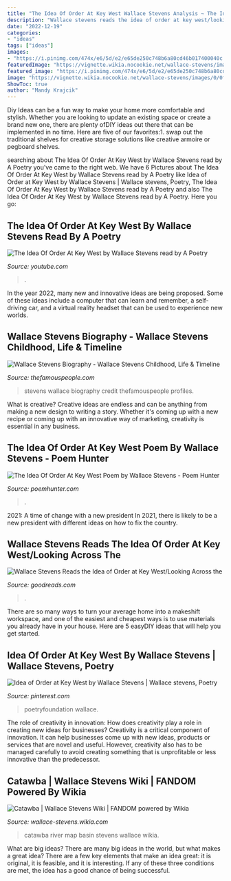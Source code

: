 ```yaml
---
title: "The Idea Of Order At Key West Wallace Stevens Analysis ~ The Idea Of Order At Key West By Wallace Stevens Read By A Poetry"
description: "Wallace stevens reads the idea of order at key west/looking across the"
date: "2022-12-19"
categories:
- "ideas"
tags: ["ideas"]
images:
- "https://i.pinimg.com/474x/e6/5d/e2/e65de250c748b6a80cd46b017400040c.jpg"
featuredImage: "https://vignette.wikia.nocookie.net/wallace-stevens/images/0/0f/Catawba_Wateree_River_basin_map.jpg/revision/latest?cb=20140216004646"
featured_image: "https://i.pinimg.com/474x/e6/5d/e2/e65de250c748b6a80cd46b017400040c.jpg"
image: "https://vignette.wikia.nocookie.net/wallace-stevens/images/0/0f/Catawba_Wateree_River_basin_map.jpg/revision/latest?cb=20140216004646"
ShowToc: true
author: "Mandy Krajcik"
---
```



Diy Ideas can be a fun way to make your home more comfortable and stylish. Whether you are looking to update an existing space or create a brand new one, there are plenty ofDIY ideas out there that can be implemented in no time. Here are five of our favorites:1. swap out the traditional shelves for creative storage solutions like creative armoire or pegboard shelves.
	

		
searching about The Idea Of Order At Key West by Wallace Stevens read by A Poetry you've came to the right web. We have 6 Pictures about The Idea Of Order At Key West by Wallace Stevens read by A Poetry like Idea of Order at Key West by Wallace Stevens | Wallace stevens, Poetry, The Idea Of Order At Key West by Wallace Stevens read by A Poetry and also The Idea Of Order At Key West by Wallace Stevens read by A Poetry. Here you go:
		
    
## The Idea Of Order At Key West By Wallace Stevens Read By A Poetry

<img loading=lazy src="https://i.ytimg.com/vi/MrPVLtR2IDk/maxresdefault.jpg" onerror="this.onerror=null;this.src='https://tse4.mm.bing.net/th?id=OIP.T_nMOjP7kGPWl-OpDZKtBgHaEK&amp;pid=15.1';" alt="The Idea Of Order At Key West by Wallace Stevens read by A Poetry">

_Source: youtube.com_

>. 

	

In the year 2022, many new and innovative ideas are being proposed. Some of these ideas include a computer that can learn and remember, a self-driving car, and a virtual reality headset that can be used to experience new worlds.

    
## Wallace Stevens Biography - Wallace Stevens Childhood, Life &amp; Timeline

<img loading=lazy src="https://www.thefamouspeople.com/profiles/images/wallace-stevens-6.jpg" onerror="this.onerror=null;this.src='https://tse2.mm.bing.net/th?id=OIP.94f2lcz_-h3cO-okhETrgwHaGL&amp;pid=15.1';" alt="Wallace Stevens Biography - Wallace Stevens Childhood, Life &amp; Timeline">

_Source: thefamouspeople.com_

>stevens wallace biography credit thefamouspeople profiles. 

	

What is creative?
Creative ideas are endless and can be anything from making a new design to writing a story. Whether it's coming up with a new recipe or coming up with an innovative way of marketing, creativity is essential in any business.

    
## The Idea Of Order At Key West Poem By Wallace Stevens - Poem Hunter

<img loading=lazy src="https://www.poemhunter.com/i/poem_images/367/the-idea-of-order-at-key-west.jpg" onerror="this.onerror=null;this.src='https://tse1.mm.bing.net/th?id=OIP.OZlUbk8yggni229k2oFSMAHaRS&amp;pid=15.1';" alt="The Idea Of Order At Key West Poem by Wallace Stevens - Poem Hunter">

_Source: poemhunter.com_

>. 

	

2021: A time of change with a new president
In 2021, there is likely to be a new president with different ideas on how to fix the country.

    
## Wallace Stevens Reads The Idea Of Order At Key West/Looking Across The

<img loading=lazy src="https://i.gr-assets.com/images/S/compressed.photo.goodreads.com/books/1266612473i/669468._UY630_SR1200,630_.jpg" onerror="this.onerror=null;this.src='https://tse1.mm.bing.net/th?id=OIP.9oBB1M_OYkKgCcmrW1E-CwHaD4&amp;pid=15.1';" alt="Wallace Stevens Reads the Idea of Order at Key West/Looking Across the">

_Source: goodreads.com_

>. 

	

There are so many ways to turn your average home into a makeshift workspace, and one of the easiest and cheapest ways is to use materials you already have in your house. Here are 5 easyDIY ideas that will help you get started.

    
## Idea Of Order At Key West By Wallace Stevens | Wallace Stevens, Poetry

<img loading=lazy src="https://i.pinimg.com/474x/e6/5d/e2/e65de250c748b6a80cd46b017400040c.jpg" onerror="this.onerror=null;this.src='https://tse4.mm.bing.net/th?id=OIP.JWUKSYPKyL3k7Z0FF4FMrQAAAA&amp;pid=15.1';" alt="Idea of Order at Key West by Wallace Stevens | Wallace stevens, Poetry">

_Source: pinterest.com_

>poetryfoundation wallace. 

	

The role of creativity in innovation: How does creativity play a role in creating new ideas for businesses?
Creativity is a critical component of innovation. It can help businesses come up with new ideas, products or services that are novel and useful. However, creativity also has to be managed carefully to avoid creating something that is unprofitable or less innovative than the predecessor.

    
## Catawba | Wallace Stevens Wiki | FANDOM Powered By Wikia

<img loading=lazy src="https://vignette.wikia.nocookie.net/wallace-stevens/images/0/0f/Catawba_Wateree_River_basin_map.jpg/revision/latest?cb=20140216004646" onerror="this.onerror=null;this.src='https://tse2.mm.bing.net/th?id=OIP.SzPG7Sn2sc1uD0g3QgiRUQHaHa&amp;pid=15.1';" alt="Catawba | Wallace Stevens Wiki | FANDOM powered by Wikia">

_Source: wallace-stevens.wikia.com_

>catawba river map basin stevens wallace wikia. 

	

What are big ideas?
There are many big ideas in the world, but what makes a great idea? There are a few key elements that make an idea great: it is original, it is feasible, and it is interesting. If any of these three conditions are met, the idea has a good chance of being successful.

